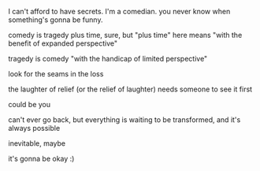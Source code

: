 I can't afford to have secrets. I'm a comedian. you never know when something's gonna be funny.

comedy is tragedy plus time, sure, but "plus time" here means "with the benefit of expanded perspective"

tragedy is comedy "with the handicap of limited perspective"

look for the seams in the loss

the laughter of relief (or the relief of laughter) needs someone to see it first

could be you

can't ever go back, but everything is waiting to be transformed, and it's always possible

inevitable, maybe

it's gonna be okay :)

